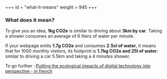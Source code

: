 +++
id = "what-it-means"
weight = 945
+++

### What does it mean?

To give you an idea, **1kg CO2e** is similar to driving about **3km by car**.
Taking a shower consumes an average of 6 liters of water per minute.

If your webpage emits **1.7g CO2e** and consumes **2.5cl of water**, it means that for 1000 monthly visitors, its footprint  is **1.7kg CO2e and 25l of water**: similar to driving a car 5.5km and taking a 4 minutes shower.

To go further :
[Putting the ecological impacts of digital technology into perspective - in french](https://raphael-lemaire.com/2022/12/11/mep-maj/)
